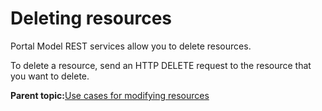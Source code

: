 # Deleting resources

Portal Model REST services allow you to delete resources.

To delete a resource, send an HTTP DELETE request to the resource that you want to delete.

**Parent topic:**[Use cases for modifying resources](../dev/rest_feed_mod_resrc.md)

